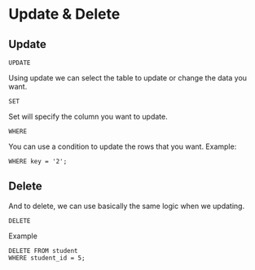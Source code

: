 # Update & Delete

## Update

```
UPDATE
```
Using update we can select the table to update or change the data you want.

```
SET
```
Set will specify the column you want to update.

```
WHERE
```
You can use a condition to update the rows that you want. Example: 
```
WHERE key = '2';
```

## Delete

And to delete, we can use basically the  same logic when we updating.
```
DELETE
```
Example
```
DELETE FROM student
WHERE student_id = 5;
```